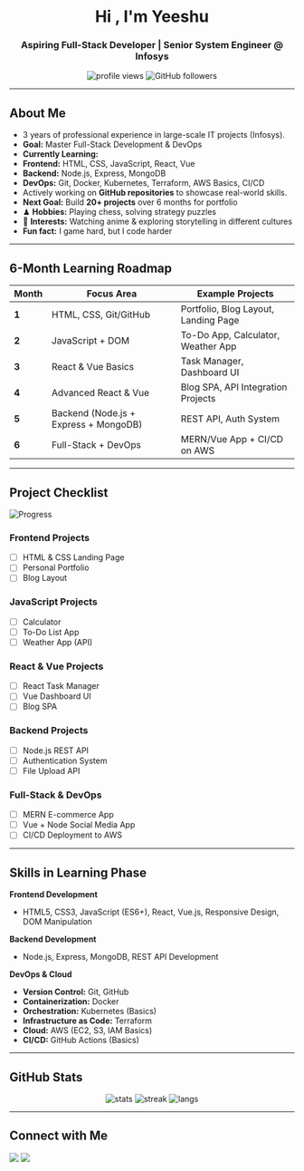 <h1 align="center">Hi , I'm Yeeshu</h1>
<h3 align="center"> Aspiring Full-Stack Developer | Senior System Engineer @ Infosys</h3>

<p align="center">
 <img src="https://komarev.com/ghpvc/?username=dwivediyeeshu&label=Profile%20views&color=0e75b6&style=flat" alt="profile views" />
 <img src="https://img.shields.io/github/followers/dwivediyeeshu?label=Followers&style=social" alt="GitHub followers" />
</p>

---

## About Me
- 3 years of professional experience in large-scale IT projects (Infosys).  
- **Goal:** Master Full-Stack Development & DevOps
- **Currently Learning:** 
 - **Frontend:** HTML, CSS, JavaScript, React, Vue 
 - **Backend:** Node.js, Express, MongoDB 
 - **DevOps:** Git, Docker, Kubernetes, Terraform, AWS Basics, CI/CD 
- Actively working on **GitHub repositories** to showcase real-world skills.  
- **Next Goal:** Build **20+ projects** over 6 months for portfolio
- ♟ **Hobbies:** Playing chess, solving strategy puzzles  
- 🎥 **Interests:** Watching anime & exploring storytelling in different cultures
- **Fun fact:** I game hard, but I code harder 

---

## 6-Month Learning Roadmap

| Month | Focus Area | Example Projects |
|-------|------------|------------------|
| **1** | HTML, CSS, Git/GitHub | Portfolio, Blog Layout, Landing Page |
| **2** | JavaScript + DOM | To-Do App, Calculator, Weather App |
| **3** | React & Vue Basics | Task Manager, Dashboard UI |
| **4** | Advanced React & Vue | Blog SPA, API Integration Projects |
| **5** | Backend (Node.js + Express + MongoDB) | REST API, Auth System |
| **6** | Full-Stack + DevOps | MERN/Vue App + CI/CD on AWS |

---

## Project Checklist

<!-- PROGRESS-BAR:START -->
![Progress](https://progress-bar.dev/0/?scale=20&title=Projects&width=400&color=00b300&suffix=%20completed)
<!-- PROGRESS-BAR:END -->

### **Frontend Projects**
- [ ] HTML & CSS Landing Page 
- [ ] Personal Portfolio 
- [ ] Blog Layout 

### **JavaScript Projects**
- [ ] Calculator 
- [ ] To-Do List App 
- [ ] Weather App (API) 

### **React & Vue Projects**
- [ ] React Task Manager 
- [ ] Vue Dashboard UI 
- [ ] Blog SPA 

### **Backend Projects**
- [ ] Node.js REST API 
- [ ] Authentication System 
- [ ] File Upload API 

### **Full-Stack & DevOps**
- [ ] MERN E-commerce App 
- [ ] Vue + Node Social Media App 
- [ ] CI/CD Deployment to AWS 

---

## Skills in Learning Phase

**Frontend Development** 
- HTML5, CSS3, JavaScript (ES6+), React, Vue.js, Responsive Design, DOM Manipulation 

**Backend Development** 
- Node.js, Express, MongoDB, REST API Development 

**DevOps & Cloud** 
- **Version Control:** Git, GitHub 
- **Containerization:** Docker 
- **Orchestration:** Kubernetes (Basics) 
- **Infrastructure as Code:** Terraform 
- **Cloud:** AWS (EC2, S3, IAM Basics) 
- **CI/CD:** GitHub Actions (Basics) 

---

## GitHub Stats

<p align="center">
 <img src="https://github-readme-stats.vercel.app/api?username=dwivediyeeshu&show_icons=true&theme=radical" alt="stats" />
 <img src="https://github-readme-streak-stats.herokuapp.com/?user=dwivediyeeshu&theme=radical" alt="streak" />
 <img src="https://github-readme-stats.vercel.app/api/top-langs/?username=dwivediyeeshu&layout=compact&theme=radical" alt="langs" />
</p>

---

## Connect with Me

<p align="left">
<a href="https://linkedin.com/in/yeeshu-dwivedi-30a151159" target="_blank"><img src="https://img.shields.io/badge/-LinkedIn-%230077B5?style=for-the-badge&logo=linkedin&logoColor=white"/></a>
<a href="mailto:yeeshuwork@gmail.com"><img src="https://img.shields.io/badge/Email-D14836?style=for-the-badge&logo=gmail&logoColor=white"/></a>
</p>
